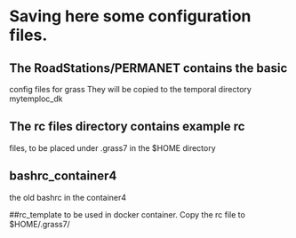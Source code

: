 # Saving here some configuration files.

## The RoadStations/PERMANET contains the basic
config files for grass
They will be copied to the temporal directory
mytemploc_dk

## The rc files directory contains example rc
files, to be placed under .grass7 in the $HOME
directory

## bashrc_container4
the old bashrc in the container4

##rc_template
to be used in docker container. 
Copy the rc file to $HOME/.grass7/
